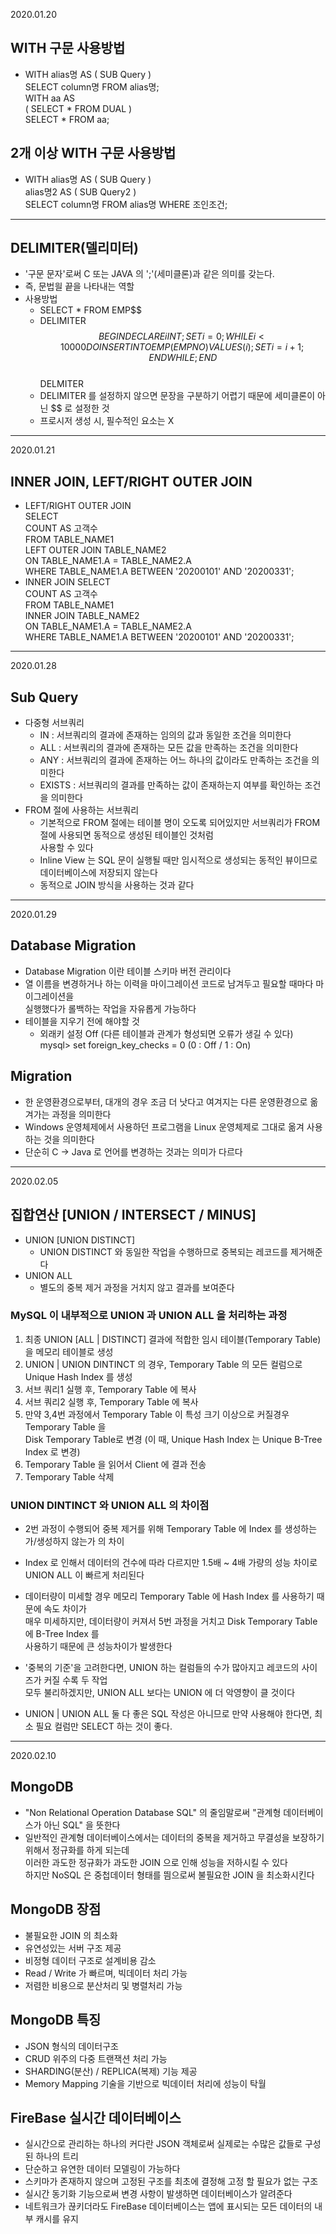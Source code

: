 2020.01.20

## WITH 구문 사용방법
 - WITH alias명 AS ( SUB Query )   
   SELECT column명 FROM alias명;   
   WITH aa AS   
   ( SELECT * FROM DUAL )   
   SELECT * FROM aa;
   
## 2개 이상 WITH 구문 사용방법
 - WITH alias명 AS ( SUB Query )    
   alias명2 AS ( SUB Query2 )   
   SELECT column명 FROM alias명 WHERE 조인조건;
   
---------------------------------------------------------------------
## DELIMITER(델리미터)
 - '구문 문자'로써 C 또는 JAVA 의 ';'(세미클론)과 같은 의미를 갖는다.
 - 즉, 문법읠 끝을 나타내는 역할
 - 사용방법
   + SELECT * FROM EMP$$   
   + DELIMITER $$   
     BEGIN   
        DECLARE i INT;   
        SET i = 0;   
        WHILE i < 10000 DO   
           INSERT INTO EMP(EMPNO) VALUES(i);   
           SET i = i + 1;   
        END WHILE;   
     END $$   
     DELMITER
    + DELIMITER 를 설정하지 않으면 문장을 구분하기 어렵기 때문에 세미클론이 아닌 $$ 로 설정한 것
    + 프로시저 생성 시, 필수적인 요소는 X

---------------------------------------------------------------------
2020.01.21

## INNER JOIN, LEFT/RIGHT OUTER JOIN
 - LEFT/RIGHT OUTER JOIN   
   SELECT   
          COUNT		AS 고객수   
    FROM	 TABLE_NAME1   
    LEFT		OUTER JOIN TABLE_NAME2   
          ON TABLE_NAME1.A = TABLE_NAME2.A   
   WHERE		TABLE_NAME1.A BETWEEN '20200101' AND '20200331';
 - INNER JOIN
   SELECT   
          COUNT		AS 고객수   
    FROM	 TABLE_NAME1   
   INNER  JOIN TABLE_NAME2   
          ON TABLE_NAME1.A = TABLE_NAME2.A   
   WHERE		TABLE_NAME1.A BETWEEN '20200101' AND '20200331';

---------------------------------------------------------------------
2020.01.28

## Sub Query
 - 다중형 서브쿼리
   + IN : 서브쿼리의 결과에 존재하는 임의의 값과 동일한 조건을 의미한다
   + ALL : 서브쿼리의 결과에 존재하는 모든 값을 만족하는 조건을 의미한다
   + ANY : 서브쿼리의 결과에 존재하는 어느 하나의 값이라도 만족하는 조건을 의미한다
   + EXISTS : 서브쿼리의 결과를 만족하는 값이 존재하는지 여부를 확인하는 조건을 의미한다
 - FROM 절에 사용하는 서브쿼리
   + 기본적으로 FROM 절에는 테이블 명이 오도록 되어있지만 서브쿼리가 FROM 절에 사용되면 동적으로 생성된 테이블인 것처럼   
     사용할 수 있다
   + Inline View 는 SQL 문이 실행될 때만 임시적으로 생성되는 동적인 뷰이므로 데이터베이스에 저장되지 않는다
   + 동적으로 JOIN 방식을 사용하는 것과 같다
   
---------------------------------------------------------------------
2020.01.29

## Database Migration
 - Database Migration 이란 테이블 스키마 버전 관리이다
 - 열 이름을 변경하거나 하는 이력을 마이그레이션 코드로 남겨두고 필요할 때마다 마이그레이션을   
   실행했다가 롤백하는 작업을 자유롭게 가능하다
 - 테이블을 지우기 전에 해야할 것
   + 외래키 설정 Off (다른 테이블과 관계가 형성되면 오류가 생길 수 있다)   
     mysql> set foreign_key_checks = 0 (0 : Off / 1 : On)
     
## Migration
 - 한 운영환경으로부터, 대개의 경우 조금 더 낫다고 여겨지는 다른 운영환경으로 옮겨가는 과정을 의미한다
 - Windows 운영체제에서 사용하던 프로그램을 Linux 운영체제로 그대로 옮겨 사용하는 것을 의미한다
 - 단순히 C -> Java 로 언어를 변경하는 것과는 의미가 다르다

---------------------------------------------------------------------
2020.02.05

## 집합연산 [UNION / INTERSECT / MINUS]
 - UNION [UNION DISTINCT]
   + UNION DISTINCT 와 동일한 작업을 수행하므로 중복되는 레코드를 제거해준다
 - UNION ALL
   + 별도의 중복 제거 과정을 거치지 않고 결과를 보여준다
   
### MySQL 이 내부적으로 UNION 과 UNION ALL 을 처리하는 과정
 1. 최종 UNION [ALL | DISTINCT] 결과에 적합한 임시 테이블(Temporary Table)을 메모리 테이블로 생성
 2. UNION | UNION DINTINCT 의 경우, Temporary Table 의 모든 컬럼으로 Unique Hash Index 를 생성
 3. 서브 쿼리1 실행 후, Temporary Table 에 복사
 4. 서브 쿼리2 실행 후, Temporary Table 에 복사
 5. 만약 3,4번 과정에서 Temporary Table 이 특성 크기 이상으로 커질경우 Temporary Table 을   
   Disk Temporary Table로 변경 (이 때, Unique Hash Index 는 Unique B-Tree Index 로 변경)
 6. Temporary Table 을 읽어서 Client 에 결과 전송   
 7. Temporary Table 삭제
 
### UNION DINTINCT 와 UNION ALL 의 차이점
 - 2번 과정이 수행되어 중복 제거를 위해 Temporary Table 에 Index 를 생성하는가/생성하지 않는가 의 차이
 - Index 로 인해서 데이터의 건수에 따라 다르지만 1.5배 ~ 4배 가량의 성능 차이로 UNION ALL 이 빠르게 처리된다
 - 데이터량이 미세할 경우 메모리 Temporary Table 에 Hash Index 를 사용하기 때문에 속도 차이가   
   매우 미세하지만, 데이터량이 커져서 5번 과정을 거치고 Disk Temporary Table 에 B-Tree Index 를   
   사용하기 때문에 큰 성능차이가 발생한다
 - '중복의 기준'을 고려한다면, UNION 하는 컬럼들의 수가 많아지고 레코드의 사이즈가 커질 수록 두 작업   
   모두 불리하겠지만, UNION ALL 보다는 UNION 에 더 악영향이 클 것이다
   
 - UNION | UNION ALL 둘 다 좋은 SQL 작성은 아니므로 만약 사용해야 한다면, 최소 필요 컬럼만 SELECT 하는 것이 좋다.

---------------------------------------------------------------------
2020.02.10

## MongoDB
 - "Non Relational Operation Database SQL" 의 줄임말로써 "관계형 데이터베이스가 아닌 SQL" 을 뜻한다
 - 일반적인 관계형 데이터베이스에서는 데이터의 중복을 제거하고 무결성을 보장하기 위해서 정규화를 하게 되는데   
   이러한 과도한 정규화가 과도한 JOIN 으로 인해 성능을 저하시킬 수 있다   
   하지만 NoSQL 은 중첩데이터 형태를 띔으로써 불필요한 JOIN 을 최소화시킨다
   
## MongoDB 장점
 - 불필요한 JOIN 의 최소화
 - 유연성있는 서버 구조 제공
 - 비정형 데이터 구조로 설계비용 감소
 - Read / Write 가 빠르며, 빅데이터 처리 가능
 - 저렴한 비용으로 분산처리 및 병렬처리 가능
 
## MongoDB 특징
 - JSON 형식의 데이터구조
 - CRUD 위주의 다중 트랜잭션 처리 가능
 - SHARDING(분산) / REPLICA(복제) 기능 제공
 - Memory Mapping 기술을 기반으로 빅데이터 처리에 성능이 탁월
 
 
## FireBase 실시간 데이터베이스
 - 실시간으로 관리하는 하나의 커다란 JSON 객체로써 실제로는 수많은 값들로 구성된 하나의 트리
 - 단순하고 유연한 데이터 모델링이 가능하다
 - 스키마가 존재하지 않으며 고정된 구조를 최초에 결정해 고정 할 필요가 없는 구조
 - 실시간 동기화 기능으로써 변경 사항이 발생하면 데이터베이스가 알려준다
 - 네트워크가 끊키더라도 FireBase 데이터베이스는 앱에 표시되는 모든 데이터의 내부 캐시를 유지
